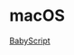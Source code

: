 # macOS


[BabyScript](https://www.raywenderlich.com/613-windows-and-windowcontroller-tutorial-for-macos)